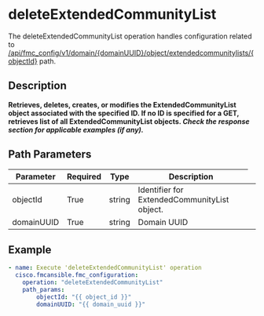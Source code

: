 # deleteExtendedCommunityList

The deleteExtendedCommunityList operation handles configuration related to [/api/fmc_config/v1/domain/{domainUUID}/object/extendedcommunitylists/{objectId}](/paths//api/fmc_config/v1/domain/{domain_uuid}/object/extendedcommunitylists/{object_id}.md) path.&nbsp;
## Description
**Retrieves, deletes, creates, or modifies the ExtendedCommunityList object associated with the specified ID. If no ID is specified for a GET, retrieves list of all ExtendedCommunityList objects. _Check the response section for applicable examples (if any)._**

## Path Parameters
| Parameter | Required | Type | Description |
| --------- | -------- | ---- | ----------- |
| objectId | True | string <td colspan=3> Identifier for ExtendedCommunityList object. |
| domainUUID | True | string <td colspan=3> Domain UUID |

## Example
```yaml
- name: Execute 'deleteExtendedCommunityList' operation
  cisco.fmcansible.fmc_configuration:
    operation: "deleteExtendedCommunityList"
    path_params:
        objectId: "{{ object_id }}"
        domainUUID: "{{ domain_uuid }}"

```